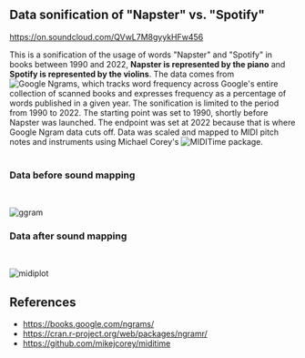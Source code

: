 ## Data sonification of "Napster" vs. "Spotify"

https://on.soundcloud.com/QVwL7M8gyykHFw456


This is a sonification of the usage of words "Napster" and "Spotify" in books between 1990 and 2022, **Napster is represented by the piano** and **Spotify is represented by the violins**. The data comes from ![Google Ngrams](https://books.google.com/ngrams/), which tracks word frequency across Google's entire collection of scanned books and expresses frequency as a percentage of words published in a given year. The sonification is limited to the period from 1990 to 2022. The starting point was set to 1990, shortly before Napster was launched. The endpoint was set at 2022 because that is where Google Ngram data cuts off. Data was scaled and mapped to MIDI pitch notes and instruments using Michael Corey's ![MIDITime package](https://github.com/mikejcorey/miditime).
<br /> 
<br /> 

### Data before sound mapping
<br /> 


![ggram](https://github.com/user-attachments/assets/3aaf18f2-4f68-490d-afd9-33078c3b847d)

### Data after sound mapping
<br /> 

![midiplot](https://github.com/user-attachments/assets/e7a6fc89-90d8-4be7-86e0-91d4fe90d47e)


## References
- https://books.google.com/ngrams/
- https://cran.r-project.org/web/packages/ngramr/
- https://github.com/mikejcorey/miditime
